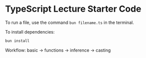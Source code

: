 # TypeScript Lecture Starter Code

To run a file, use the command `bun filename.ts` in the terminal.

To install dependencies:

```bash
bun install
```

Workflow: basic -> functions -> inference -> casting

